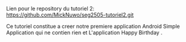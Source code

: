 Lien pour le repository du tutoriel 2: https://github.com/MickNuwo/seg2505-tutoriel2.git

Ce tutoriel constitue a creer notre premiere application Android Simple Application qui ne contien rien et L'application Happy Birthday .